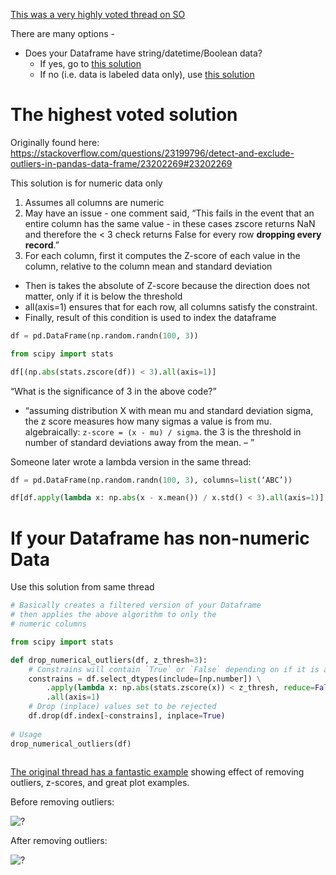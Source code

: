 [This was a very highly voted thread on SO](https://stackoverflow.com/questions/23199796/detect-and-exclude-outliers-in-pandas-data-frame)

There are many options - 
- Does your Dataframe have string/datetime/Boolean data?
   - If yes, go to <a href=#strongs”>this solution</a>
   - If no (i.e. data is labeled data only), use <a href=“labeled”>this solution</a>

# The highest voted solution
Originally found here: https://stackoverflow.com/questions/23199796/detect-and-exclude-outliers-in-pandas-data-frame/23202269#23202269

<a name=“labeled”>This solution is for numeric data only</a>
1. Assumes all columns are numeric 
1.  May have an issue - one comment said, “This fails in the event that an entire column has the same value - in these cases zscore returns NaN and therefore the < 3 check returns False for every row **dropping every record**.”
1. For each column, first it computes the Z-score of each value in the column, relative to the column mean and standard deviation
- Then is takes the absolute of Z-score because the direction does not matter, only if it is below the threshold
- all(axis=1) ensures that for each row, all columns satisfy the constraint.
- Finally, result of this condition is used to index the dataframe
```python   
df = pd.DataFrame(np.random.randn(100, 3))

from scipy import stats

df[(np.abs(stats.zscore(df)) < 3).all(axis=1)]

```

“What is the significance of 3 in the above code?”
- “assuming distribution X with mean mu and standard deviation sigma, the z score measures how many sigmas a value is from mu. algebraically: `z-score = (x - mu) / sigma`. the 3 is the threshold in number of standard deviations away from the mean. – ”

Someone later wrote a lambda version in the same thread:
```python   
df = pd.DataFrame(np.random.randn(100, 3), columns=list(‘ABC’))

df[df.apply(lambda x: np.abs(x - x.mean()) / x.std() < 3).all(axis=1)]
``` 

# If your Dataframe has non-numeric Data
<a name=“strings”>Use this solution from same thread</a>

```python   
# Basically creates a filtered version of your Dataframe
# then applies the above algorithm to only the
# numeric columns

from scipy import stats

def drop_numerical_outliers(df, z_thresh=3):
    # Constrains will contain `True` or `False` depending on if it is a value below the threshold.
    constrains = df.select_dtypes(include=[np.number]) \
        .apply(lambda x: np.abs(stats.zscore(x)) < z_thresh, reduce=False) \
        .all(axis=1)
    # Drop (inplace) values set to be rejected
    df.drop(df.index[~constrains], inplace=True)
    
# Usage
drop_numerical_outliers(df)
    
``` 

[The original thread has a fantastic example](https://stackoverflow.com/questions/23199796/detect-and-exclude-outliers-in-pandas-data-frame) showing effect of removing outliers, z-scores, and great plot examples. 

Before removing outliers:

![?](https://i.stack.imgur.com/XlxOp.png)

After removing outliers:

![?](https://i.stack.imgur.com/lwxH0.png)